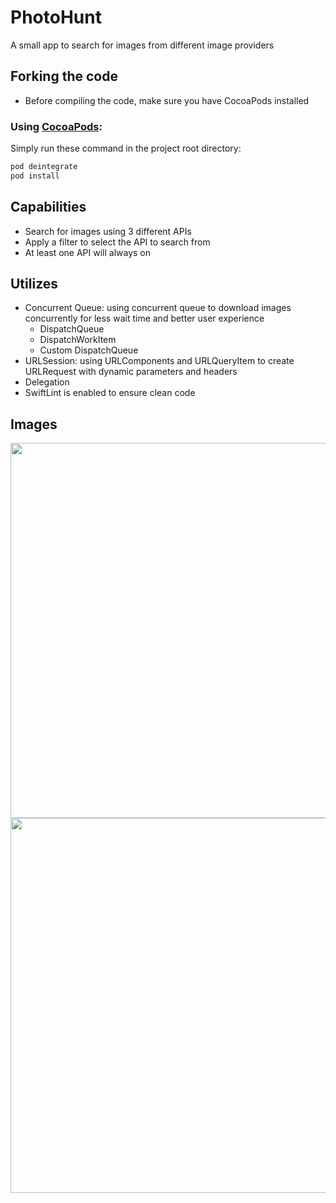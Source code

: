 # PhotoHunt
A small app to search for images from different image providers

## Forking the code
- Before compiling the code, make sure you have CocoaPods installed
### Using [CocoaPods](https://cocoapods.org):

Simply run these command in the project root directory:

```ruby
pod deintegrate
pod install
```

## Capabilities
- Search for images using 3 different APIs
- Apply a filter to select the API to search from
- At least one API will always on

## Utilizes
- Concurrent Queue: using concurrent queue to download images concurrently for less wait time and better user experience
   - DispatchQueue
   - DispatchWorkItem
   - Custom DispatchQueue
- URLSession: using URLComponents and URLQueryItem to create URLRequest with dynamic parameters and headers
- Delegation
- SwiftLint is enabled to ensure clean code

## Images

<p align="center">
  <img src="https://github.com/ngay881855/PhotoHunt/blob/main/GIFs/ezgif-PhotoHunt_1.gif" height="600" />
  <img src="https://github.com/ngay881855/PhotoHunt/blob/main/GIFs/ezgif-PhotoHunt_2.gif" height="600" />
</p>
